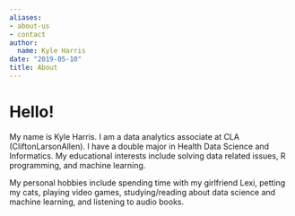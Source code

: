 ```yaml
---
aliases:
- about-us
- contact
author:
  name: Kyle Harris
date: "2019-05-10"
title: About
---
```


# Hello!

My name is Kyle Harris. I am a data analytics associate at CLA (CliftonLarsonAllen). I have a double major in Health Data Science and Informatics. My educational interests include solving data related issues, R programming, and machine learning.

My personal hobbies include spending time with my girlfriend Lexi, petting my cats, playing video games, studying/reading about data science and machine learning, and listening to audio books.

